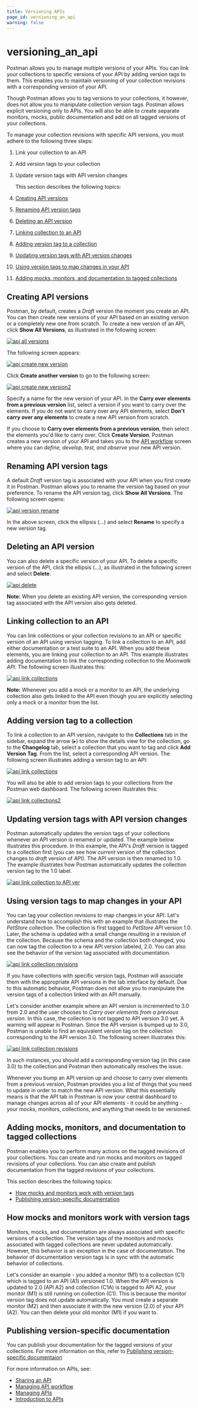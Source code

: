 ```yaml
---
title: Versioning APIs
page_id: versioning_an_api
warning: false
---
```


# versioning\_an\_api

Postman allows you to manage multiple versions of your APIs. You can link your collections to specific versions of your API by adding version tags to them. This enables you to maintain versioning of your collection revisions with a corresponding version of your API.

Though Postman allows you to tag versions to your collections, it however, does not allow you to manipulate collection version tags. Postman allows explicit versioning only to APIs. You will also be able to create separate monitors, mocks, public documentation and add on all tagged versions of your collections.

To manage your collection revisions with specific API versions, you must adhere to the following three steps:

1. Link your collection to an API
2. Add version tags to your collection
3. Update version tags with API version changes

   This section describes the following topics:

4. [Creating API versions](versioning_an_api.md#creating-api-versions)
5. [Renaming API version tags](versioning_an_api.md#renaming-api-version-tags)
6. [Deleting an API version](versioning_an_api.md#deleting-an-api-version)
7. [Linking collection to an API](versioning_an_api.md#linking-collection-to-an-api)
8. [Adding version tag to a collection](versioning_an_api.md#adding-version-tag-to-a-collection)
9. [Updating version tags with API version changes](versioning_an_api.md#updating-version-tags-with-api-version-changes)
10. [Using version tags to map changes in your API](versioning_an_api.md#using-version-tags-to-map-changes-in-your-API)
11. [Adding mocks, monitors, and documentation to tagged collections](versioning_an_api.md#adding-mocks,-monitors,-and-documentation-to-tagged-collections)

## Creating API versions

Postman, by default, creates a _Draft_ version the moment you create an API. You can then create new versions of your API based on an existing version or a completely new one from scratch. To create a new version of an API, click **Show All Versions**, as illustrated in the following screen:

[![api all versions](https://s3.amazonaws.com/postman-static-getpostman-com/postman-docs/API-Create1-Showallversions1.png)](https://s3.amazonaws.com/postman-static-getpostman-com/postman-docs/API-Create1-Showallversions1.png)

The following screen appears:

[![api create new version](https://s3.amazonaws.com/postman-static-getpostman-com/postman-docs/API-Create1-NewVersion1.png)](https://s3.amazonaws.com/postman-static-getpostman-com/postman-docs/API-Create1-NewVersion1.png)

Click **Create another version** to go to the following screen:

[![api create new version2](https://s3.amazonaws.com/postman-static-getpostman-com/postman-docs/API-Create1-NewVersion2.png)](https://s3.amazonaws.com/postman-static-getpostman-com/postman-docs/API-Create1-NewVersion2.png)

Specify a name for the new version of your API. In the **Carry over elements from a previous version** list, select a version if you want to carry over the elements. If you do not want to carry over any API elements, select **Don't carry over any elements** to create a new API version from scratch.

If you choose to **Carry over elements from a previous version**, then select the elements you'd like to carry over. Click **Create Version**. Postman creates a new version of your API and takes you to the [API workflow](https://github.com/kaustavdm/postman-docs-test/tree/b9c2cefa916197b408de633b2ecb1d256acf0a06/docs/postman/design_and_develop_apis/the_api_workflow/README.md) screen where you can _define, develop, test, and observe_ your new API version.

## Renaming API version tags

A default _Draft_ version tag is associated with your API when you first create it in Postman. Postman allows you to rename the version tag based on your preference. To rename the API version tag, click **Show All Versions**. The following screen opens:

[![api version rename](https://s3.amazonaws.com/postman-static-getpostman-com/postman-docs/API-Version-Rename1.png)](https://s3.amazonaws.com/postman-static-getpostman-com/postman-docs/API-Version-Rename1.png)

In the above screen, click the ellipsis \(...\) and select **Rename** to specify a new version tag.

## Deleting an API version

You can also delete a specific version of your API. To delete a specific version of the API, click the ellipsis \(...\), as illustrated in the following screen and select **Delete**.

[![api delete](https://s3.amazonaws.com/postman-static-getpostman-com/postman-docs/API-Delete-Version1.png)](https://s3.amazonaws.com/postman-static-getpostman-com/postman-docs/API-Delete-Version1.png)

**Note:** When you delete an existing API version, the corresponding version tag associated with the API version also gets deleted.

## Linking collection to an API

You can link collections or your collection revisions to an API or specific version of an API using version tagging. To link a collection to an API, add either documentation or a test suite to an API. When you add these elements, you are linking your collection to an API. This example illustrates adding documentation to link the corresponding collection to the _Moonwalk API_. The following screen illustrates this:

[![api link collections](https://s3.amazonaws.com/postman-static-getpostman-com/postman-docs/API-Link-Collections4.gif)](https://s3.amazonaws.com/postman-static-getpostman-com/postman-docs/API-Link-Collections4.gif)

**Note:** Whenever you add a mock or a monitor to an API, the underlying collection also gets linked to the API even though you are explicitly selecting only a mock or a monitor from the list.

## Adding version tag to a collection

To link a collection to an API version, navigate to the **Collections** tab in the sidebar, expand the arrow \(▸\) to show the details view for the collection, go to the **Changelog** tab, select a collection that you want to tag and click **Add Version Tag**. From the list, select a corresponding API version. The following screen illustrates adding a version tag to an API:

[![api link collections](https://s3.amazonaws.com/postman-static-getpostman-com/postman-docs/API-Link-Collections-vTag.gif)](https://s3.amazonaws.com/postman-static-getpostman-com/postman-docs/API-Link-Collections1.gif)

You will also be able to add version tags to your collections from the Postman web dashboard. The following screen illustrates this:

[![api link collections2](https://s3.amazonaws.com/postman-static-getpostman-com/postman-docs/API-Add-Version-to-Collection2.png)](https://s3.amazonaws.com/postman-static-getpostman-com/postman-docs/API-Link-Collections2.png)

## Updating version tags with API version changes

Postman automatically updates the version tags of your collections whenever an API version is renamed or updated. The example below illustrates this procedure. In this example, the API's _Draft_ version is tagged to a collection first \(you can see how _current_ version of the collection changes to _draft_ version of API\). The API version is then renamed to 1.0. The example illustrates how Postman automatically updates the collection version tag to the 1.0 label.

[![api link collection to API ver](https://s3.amazonaws.com/postman-static-getpostman-com/postman-docs/API-Updating-Ver-Tags1.gif)](https://s3.amazonaws.com/postman-static-getpostman-com/postman-docs/API-Updating-Ver-Tags1.gif)

## Using version tags to map changes in your API

You can tag your collection revisions to map changes in your API. Let's understand how to accomplish this with an example that illustrates the _PetStore_ collection. The collection is first tagged to _PetStore API_ version 1.0. Later, the schema is updated with a small change resulting in a revision of the collection. Because the schema and the collection both changed, you can now tag the collection to a new API version labeled, 2.0. You can also see the behavior of the version tag associated with documentation.

[![api link collection revisions](https://s3.amazonaws.com/postman-static-getpostman-com/postman-docs/API-versiontags-map-api-changes1.gif)](https://s3.amazonaws.com/postman-static-getpostman-com/postman-docs/API-versiontags-map-api-changes1.gif)

If you have collections with specific version tags, Postman will associate them with the appropriate API versions in the tab interface by default. Due to this automatic behavior, Postman does not allow you to manipulate the version tags of a collection linked with an API manually.

Let's consider another example where an API version is incremented to 3.0 from 2.0 and the user chooses to _Carry over elements from a previous version_. In this case, the collection is not tagged to API version 3.0 yet. A warning will appear in Postman. Since the API version is bumped up to 3.0, Postman is unable to find an equivalent version tag on the collection corresponding to the API version 3.0. The following screen illustrates this:

[![api link collection revisions](https://s3.amazonaws.com/postman-static-getpostman-com/postman-docs/API-Version-Mismatch2.gif)](https://s3.amazonaws.com/postman-static-getpostman-com/postman-docs/API-Version-Mismatch2.gif)

In such instances, you should add a corresponding version tag \(in this case 3.0\) to the collection and Postman then automatically resolves the issue.

Whenever you bump an API version up and choose to carry over elements from a previous version, Postman provides you a list of things that you need to update in order to match the new API version. What this essentially means is that the API tab in Postman is now your central dashboard to manage changes across all of your API elements - it could be anything - your mocks, monitors, collections, and anything that needs to be versioned.

## Adding mocks, monitors, and documentation to tagged collections

Postman enables you to perform many actions on the tagged revisions of your collections. You can create and run mocks and monitors on tagged revisions of your collections. You can also create and publish documentation from the tagged revisions of your collections.

This section describes the following topics:

* [How mocks and monitors work with version tags](versioning_an_api.md#how-mocks-and-monitors-work-with-version-tags)
* [Publishing version-specific documentation](versioning_an_api.md#publishing-version-specific-documentation)

## How mocks and monitors work with version tags

Monitors, mocks, and documentation are always associated with specific versions of a collection. The version tags of the monitors and mocks associated with tagged collections are never updated automatically. However, this behavior is an exception in the case of documentation. The behavior of documentation version tags is in sync with the automatic behavior of collections.

Let's consider an example - you added a monitor \(M1\) to a collection \(C1\) which is tagged to an API \(A1\) versioned 1.0. When the API version is updated to 2.0 \(API A2\) and collection \(C1A\) is tagged to API A2, your monitor \(M1\) is still running on collection \(C1\). This is because the monitor version tag does not update automatically. You must create a separate monitor \(M2\) and then associate it with the new version \(2.0\) of your API \(A2\). You can then delete your old monitor \(M1\) if you want to.

## Publishing version-specific documentation

You can publish your documentation for the tagged versions of your collections. For more information on this, refer to [Publishing version-specific documentaion](https://github.com/kaustavdm/postman-docs-test/tree/b9c2cefa916197b408de633b2ecb1d256acf0a06/docs/postman/api_documentation/publishing_public_docs/README.md)

For more information on APIs, see:

* [Sharing an API](https://github.com/kaustavdm/postman-docs-test/tree/b9c2cefa916197b408de633b2ecb1d256acf0a06/docs/postman/design_and_develop_apis/sharing_apis/README.md)
* [Managing API workflow](https://github.com/kaustavdm/postman-docs-test/tree/b9c2cefa916197b408de633b2ecb1d256acf0a06/docs/postman/design_and_develop_apis/the_api_workflow/README.md)
* [Managing APIs](https://github.com/kaustavdm/postman-docs-test/tree/b9c2cefa916197b408de633b2ecb1d256acf0a06/docs/postman/design_and_develop_apis/managing_apis/README.md)
* [Introduction to APIs](https://github.com/kaustavdm/postman-docs-test/tree/b9c2cefa916197b408de633b2ecb1d256acf0a06/docs/postman/design_and_develop_apis/introduction_to_apis/README.md)

